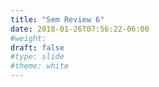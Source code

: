 ```yaml
---
title: "Sem Review 6"
date: 2018-01-26T07:56:22-06:00
#weight: 
draft: false
#type: slide
#theme: white
---
```

